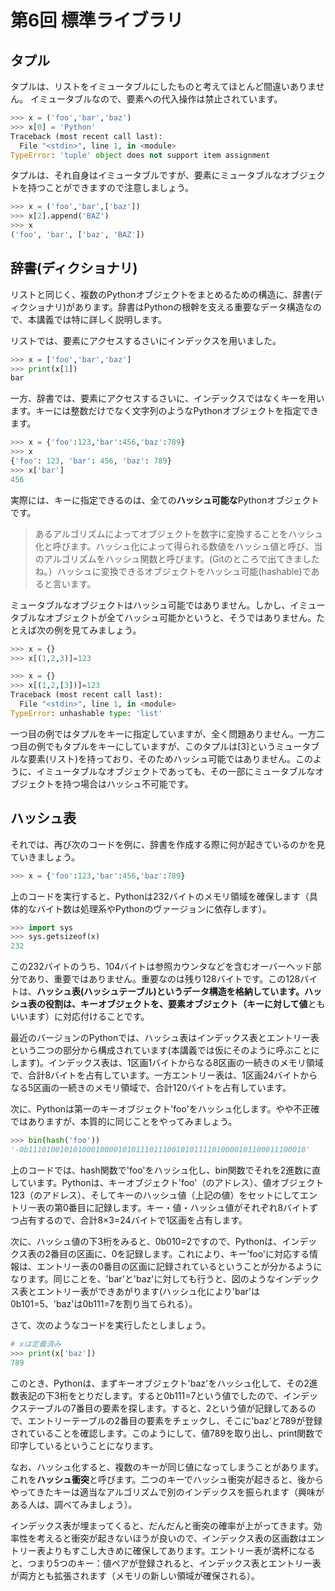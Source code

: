 # 第6回 標準ライブラリ

## タプル

タプルは、リストをイミュータブルにしたものと考えてほとんど間違いありません。
イミュータブルなので、要素への代入操作は禁止されています。

```python
>>> x = ('foo','bar','baz')
>>> x[0] = 'Python'
Traceback (most recent call last):
  File "<stdin>", line 1, in <module>
TypeError: 'tuple' object does not support item assignment
```

タプルは、それ自身はイミュータブルですが、要素にミュータブルなオブジェクトを持つことができますので注意しましょう。

```python
>>> x = ('foo','bar',['baz'])
>>> x[2].append('BAZ')
>>> x
('foo', 'bar', ['baz', 'BAZ'])
```

## 辞書(ディクショナリ)

リストと同じく、複数のPythonオブジェクトをまとめるための構造に、辞書(ディクショナリ)があります。辞書はPythonの根幹を支える重要なデータ構造なので、本講義では特に詳しく説明します。

リストでは、要素にアクセスするさいにインデックスを用いました。

```python
>>> x = ['foo','bar','baz']
>>> print(x[1])
bar
```

一方、辞書では、要素にアクセスするさいに、インデックスではなくキーを用います。キーには整数だけでなく文字列のようなPythonオブジェクトを指定できます。

```python
>>> x = {'foo':123,'bar':456,'baz':789}
>>> x
{'foo': 123, 'bar': 456, 'baz': 789}
>>> x['bar']
456
```

実際には、キーに指定できるのは、全ての**ハッシュ可能な**Pythonオブジェクトです。

>あるアルゴリズムによってオブジェクトを数字に変換することをハッシュ化と呼びます。ハッシュ化によって得られる数値をハッシュ値と呼び、当のアルゴリズムをハッシュ関数と呼びます。(Gitのところで出てきましたね。）ハッシュに変換できるオブジェクトをハッシュ可能(hashable)であると言います。

ミュータブルなオブジェクトはハッシュ可能ではありません。しかし、イミュータブルなオブジェクトが全てハッシュ可能かというと、そうではありません。たとえば次の例を見てみましょう。

```python
>>> x = {}
>>> x[(1,2,3)]=123
```

```python
>>> x = {}
>>> x[(1,2,[3])]=123
Traceback (most recent call last):
  File "<stdin>", line 1, in <module>
TypeError: unhashable type: 'list'
```

一つ目の例ではタプルをキーに指定していますが、全く問題ありません。一方二つ目の例でもタプルをキーにしていますが、このタプルは[3]というミュータブルな要素(リスト)を持っており、そのためハッシュ可能ではありません。このように、イミュータブルなオブジェクトであっても、その一部にミュータブルなオブジェクトを持つ場合はハッシュ不可能です。

## ハッシュ表

それでは、再び次のコードを例に、辞書を作成する際に何が起きているのかを見ていきましょう。

```python
>>> x = {'foo':123,'bar':456,'baz':789}
```

上のコードを実行すると、Pythonは232バイトのメモリ領域を確保します（具体的なバイト数は処理系やPythonのヴァージョンに依存します）。

```python
>>> import sys
>>> sys.getsizeof(x)
232
```

この232バイトのうち、104バイトは参照カウンタなどを含むオーバーヘッド部分であり、重要ではありません。重要なのは残り128バイトです。この128バイトは、**ハッシュ表(ハッシュテーブル)**というデータ構造を格納しています。ハッシュ表の役割は、キーオブジェクトを、要素オブジェクト（キーに対して**値**ともいいます）に対応付けることです。

最近のバージョンのPythonでは、ハッシュ表はインデックス表とエントリー表という二つの部分から構成されています(本講義では仮にそのように呼ぶことにします)。インデックス表は、1区画1バイトからなる8区画の一続きのメモリ領域で、合計8バイトを占有しています。一方エントリー表は、1区画24バイトからなる5区画の一続きのメモリ領域で、合計120バイトを占有しています。

次に、Pythonは第一のキーオブジェクト'foo'をハッシュ化します。やや不正確ではありますが、本質的に同じことをやってみましょう。

```python
>>> bin(hash('foo'))
'-0b11101001010100010000101011101110010101111010000101100011100010'
```

上のコードでは、hash関数で'foo'をハッシュ化し、bin関数でそれを2進数に直しています。Pythonは、キーオブジェクト'foo'（のアドレス）、値オブジェクト123（のアドレス）、そしてキーのハッシュ値（上記の値）をセットにしてエントリー表の第0番目に記録します。キー・値・ハッシュ値がそれぞれ8バイトずつ占有するので、合計8×3=24バイトで1区画を占有します。

次に、ハッシュ値の下3桁をみると、0b010=2ですので、Pythonは、インデックス表の2番目の区画に、0を記録します。これにより、キー'foo'に対応する情報は、エントリー表の0番目の区画に記録されているということが分かるようになります。同じことを、'bar'と'baz'に対しても行うと、図のようなインデックス表とエントリー表ができあがります(ハッシュ化により'bar'は0b101=5、'baz'は0b111=7を割り当てられる）。

さて、次のようなコードを実行したとしましょう。

```python
# xは定義済み
>>> print(x['baz'])
789
```

このとき、Pythonは、まずキーオブジェクト'baz'をハッシュ化して、その2進数表記の下3桁をとりだします。すると0b111=7という値でしたので、インデックステーブルの7番目の要素を探します。すると、2という値が記録してあるので、エントリーテーブルの2番目の要素をチェックし、そこに'baz'と789が登録されていることを確認します。このようにして、値789を取り出し、print関数で印字しているということになります。

なお、ハッシュ化すると、複数のキーが同じ値になってしまうことがあります。これを**ハッシュ衝突**と呼びます。二つのキーでハッシュ衝突が起きると、後からやってきたキーは適当なアルゴリズムで別のインデックスを振られます（興味がある人は、調べてみましょう）。

インデックス表が埋まってくると、だんだんと衝突の確率が上がってきます。効率性を考えると衝突が起きないほうが良いので、インデックス表の区画数はエントリー表よりもすこし大きめに確保してあります。エントリー表が満杯になると、つまり5つのキー：値ペアが登録されると、インデックス表とエントリー表が両方とも拡張されます（メモリの新しい領域が確保される）。
